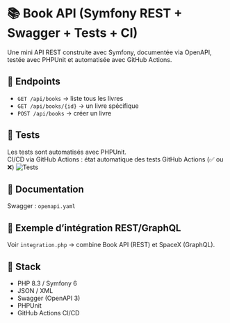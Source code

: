 # 📚 Book API (Symfony REST + Swagger + Tests + CI)

Une mini API REST construite avec Symfony, documentée via OpenAPI, testée avec PHPUnit et automatisée avec GitHub Actions.

## 🚀 Endpoints
- `GET /api/books` → liste tous les livres  
- `GET /api/books/{id}` → un livre spécifique  
- `POST /api/books` → créer un livre  

## 🧪 Tests
Les tests sont automatisés avec PHPUnit.  
CI/CD via GitHub Actions : état automatique des tests GitHub Actions (✅ ou ❌)
![Tests](https://github.com/solined/veilleTechno/actions/workflows/tests-api-portfolio.yml/badge.svg)


## 📘 Documentation
Swagger : `openapi.yaml`

## 🔄 Exemple d’intégration REST/GraphQL
Voir `integration.php` → combine Book API (REST) et SpaceX (GraphQL).

## 🧠 Stack
- PHP 8.3 / Symfony 6
- JSON / XML
- Swagger (OpenAPI 3)
- PHPUnit
- GitHub Actions CI/CD
